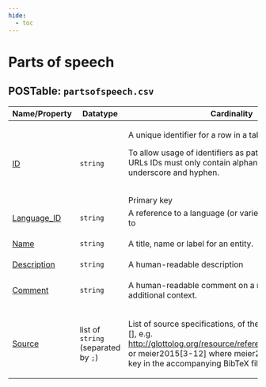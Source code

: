 ```yaml
---
hide:
  - toc
---
```

# Parts of speech

## POSTable: `partsofspeech.csv`

Name/Property | Datatype | Cardinality | Description
 --- | --- | --- | --- 
[ID](http://cldf.clld.org/v1.0/terms.rdf#id) | `string` | <div>             <p>A unique identifier for a row in a table.</p>             <p>                 To allow usage of identifiers as path components of URLs                 IDs must only contain alphanumeric characters, underscore and hyphen.             </p>         </div>         <br>Primary key
[Language_ID](http://cldf.clld.org/v1.0/terms.rdf#languageReference) | `string` | A reference to a language (or variety) the form belongs to
[Name](http://cldf.clld.org/v1.0/terms.rdf#name) | `string` | <div>             <p>A title, name or label for an entity.</p>         </div>         
[Description](http://cldf.clld.org/v1.0/terms.rdf#description) | `string` | A human-readable description
[Comment](http://cldf.clld.org/v1.0/terms.rdf#comment) | `string` | <div>             <p>                 A human-readable comment on a resource, providing additional context.             </p>         </div>         
[Source](http://cldf.clld.org/v1.0/terms.rdf#source) | list of `string` (separated by `;`) | <div>             <p>List of source specifications, of the form &lt;source_ID&gt;[],                 e.g. http://glottolog.org/resource/reference/id/318814[34], or meier2015[3-12]             where meier2015 is a citation key in the accompanying BibTeX file.</p>         </div>         